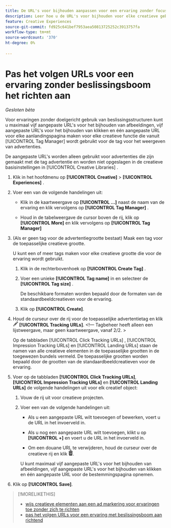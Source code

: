 ```yaml
---
title: De URL's voor bijhouden aanpassen voor een ervaring zonder focus te plaatsen
description: Leer hoe u de URL's voor bijhouden voor elke creatieve gebruiker aanpast in een ervaring zonder doelversie van de boomstructuur.
feature: Creative Experiences
source-git-commit: fd925c641bef7953aea50813725252c3913757fa
workflow-type: tm+mt
source-wordcount: '370'
ht-degree: 0%

---
```


# Pas het volgen URLs voor een ervaring zonder beslissingsboom het richten aan

*Gesloten bèta*

Voor ervaringen zonder doelgericht gebruik van beslissingsstructuren kunt u maximaal vijf aangepaste URL&#39;s voor het bijhouden van afbeeldingen, vijf aangepaste URL&#39;s voor het bijhouden van klikken en één aangepaste URL voor elke aanlandingspagina maken voor elke creatieve functie die vanuit [!UICONTROL Tag Manager] wordt gebruikt voor de tag voor het weergeven van advertenties.

De aangepaste URL&#39;s worden alleen gebruikt voor advertenties die zijn gemaakt met de tag advertentie en worden niet opgeslagen in de creatieve basisinstellingen in [!UICONTROL Creative Libraries] .

1. Klik in het hoofdmenu op **[!UICONTROL Creative]** > **[!UICONTROL Experiences]** .

1. Voer een van de volgende handelingen uit:

   * Klik in de kaartweergave op **[!UICONTROL ...]** naast de naam van de ervaring en klik vervolgens op **[!UICONTROL Tag Manager]** .

   * Houd in de tabelweergave de cursor boven de rij, klik op **[!UICONTROL More]** en klik vervolgens op **[!UICONTROL Tag Manager]**

1. (Als er geen tag voor de advertentiegrootte bestaat) Maak een tag voor de toepasselijke creatieve grootte.

   U kunt een of meer tags maken voor elke creatieve grootte die voor de ervaring wordt gebruikt.

   1. Klik in de rechterbovenhoek op **[!UICONTROL Create Tag]** .

   1. Voer een unieke **[!UICONTROL Tag name]** in en selecteer de **[!UICONTROL Tag size]** .

      De beschikbare formaten worden bepaald door de formaten van de standaardbeeldcreatieven voor de ervaring.

   1. Klik op **[!UICONTROL Create]**.

1. Houd de curseur over de rij voor de toepasselijke advertentietag en klik ![ het volgen URLs ](/help/creative/assets/edit-gray.png " uitgeven het volgen URLs ") **[!UICONTROL Tracking URLs]**. <!-- For targeted experiences, this is "EDIT Tracking URLs" -->&lt;!— Tagbeheer heeft alleen een lijstweergave, maar geen kaartweergave, vanaf 2/2. >

   Op de tabbladen [!UICONTROL Click Tracking URLs] , [!UICONTROL Impression Tracking URLs] en [!UICONTROL Landing URLs] staan de namen van alle creatieve elementen in de toepasselijke grootten in de toegewezen bundels vermeld. De toepasselijke grootten worden bepaald door de grootten van de standaardbeeldcreatieven voor de ervaring.<!-- There's no distinct "Creative Sizes" setting. -->

1. Voer op de tabbladen **[!UICONTROL Click Tracking URLs]**, **[!UICONTROL Impression Tracking URLs]** en **[!UICONTROL Landing URLs]** de volgende handelingen uit voor elk creatief object:

   1. Vouw de rij uit voor creatieve projecten.

   1. Voer een van de volgende handelingen uit:

      * Als u een aangepaste URL wilt toevoegen of bewerken, voert u de URL in het invoerveld in.

      * Als u nog een aangepaste URL wilt toevoegen, klikt u op **[!UICONTROL +]** en voert u de URL in het invoerveld in.

      * Om een douane URL te verwijderen, houd de curseur over de creatieve rij en klik ![ Schrapping ](/help/creative/assets/delete.png " ").

      U kunt maximaal vijf aangepaste URL&#39;s voor het bijhouden van afbeeldingen, vijf aangepaste URL&#39;s voor het bijhouden van klikken en één aangepaste URL voor de bestemmingspagina opnemen.

1. Klik op **[!UICONTROL Save]**.

>[!MORELIKETHIS]
>
>* [ wijs creatieve elementen aan een ad markering voor ervaringen toe zonder zich te richten ](experience-tag-assign-creatives.md)
>* [ pas het volgen URLs voor een ervaring met beslissingsboom aan richtend ](experience-tracking-urls-targeting.md)
